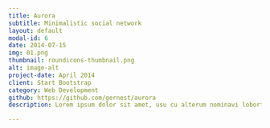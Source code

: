 ```yaml
---
title: Aurora
subtitle: Minimalistic social network
layout: default
modal-id: 6
date: 2014-07-15
img: 01.png
thumbnail: roundicons-thumbnail.png
alt: image-alt
project-date: April 2014
client: Start Bootstrap
category: Web Development
github: https://github.com/gernest/aurora
description: Lorem ipsum dolor sit amet, usu cu alterum nominavi lobortis. At duo novum diceret. Tantas apeirian vix et, usu sanctus postulant inciderint ut, populo diceret necessitatibus in vim. Cu eum dicam feugiat noluisse.

---
```

